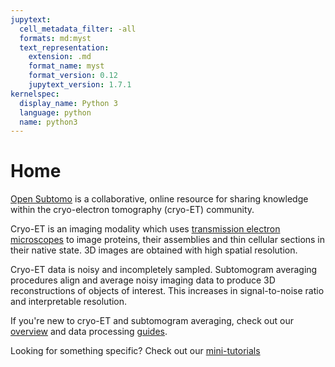 ```yaml
---
jupytext:
  cell_metadata_filter: -all
  formats: md:myst
  text_representation:
    extension: .md
    format_name: myst
    format_version: 0.12
    jupytext_version: 1.7.1
kernelspec:
  display_name: Python 3
  language: python
  name: python3
---
```


# Home
[Open Subtomo](https://github.com/open-subtomo/open-subtomo) is a collaborative, 
online resource for sharing knowledge within the cryo-electron tomography (cryo-ET) community.

Cryo-ET is an imaging modality which uses 
[transmission electron microscopes](https://en.wikipedia.org/wiki/Transmission_electron_microscopy) 
to image proteins, their assemblies and thin cellular sections in their native state. 
3D images are obtained with high spatial resolution.

Cryo-ET data is noisy and incompletely sampled. 
Subtomogram averaging procedures align and average noisy imaging data to produce 3D reconstructions of 
objects of interest. This increases in signal-to-noise ratio and interpretable resolution.

If you're new to cryo-ET and subtomogram averaging, check out our 
[overview](general-principles/overview) 
and data processing 
[guides](guides/index).

Looking for something specific? Check out our [mini-tutorials](mini-tutorials/mini-tutorials)
